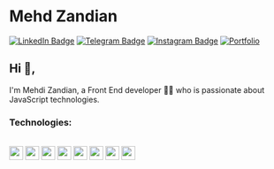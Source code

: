 # Mehd Zandian
[![LinkedIn Badge](https://img.shields.io/badge/-LinkedIn-royalblue?style=flat-square&logo=linkedin&logoColor=white)](https://www.linkedin.com/in/mahdi-zandian-4b75b3215)
[![Telegram Badge](https://img.shields.io/badge/-Telegram-blue?style=flat-square&logo=telegram&logoColor=white)](https://t.me/MehdiZandi)
[![Instagram Badge](https://img.shields.io/badge/-Instagram-darkred?style=flat-square&logo=instagram&logoColor=white)](https://www.instagram.com/_mehdizandi/)
[![Portfolio](https://img.shields.io/badge/-MyPortfolio-grey?style=flat-square&logo=vercel&logoColor=white)](https://mehdi-zandian.vercel.app/)

## Hi 👋, 
I'm Mehdi Zandian, a Front End developer 👨‍💻 who is passionate about JavaScript technologies. 

### Technologies:
<div style="display: inline_block"><br>
  <code><img height="25" src="https://cdn.jsdelivr.net/gh/devicons/devicon/icons/javascript/javascript-original.svg"></code>
  <code><img height="25" src="https://cdn.jsdelivr.net/gh/devicons/devicon/icons/react/react-original.svg"></code>
  <code><img height="25" src="https://cdn.jsdelivr.net/gh/devicons/devicon/icons/redux/redux-original.svg"></code>
  <code><img height="25" src="https://cdn.jsdelivr.net/gh/devicons/devicon/icons/webpack/webpack-original.svg"></code>
  <code><img height="25" src="https://cdn.jsdelivr.net/gh/devicons/devicon/icons/materialui/materialui-original.svg"></code>
  <code><img height="25" src="https://cdn.jsdelivr.net/gh/devicons/devicon/icons/tailwindcss/tailwindcss-plain.svg"></code>
  <code><img height="25" src="https://cdn.jsdelivr.net/gh/devicons/devicon/icons/bootstrap/bootstrap-original.svg"></code>
  <code><img height="25" src="https://cdn.jsdelivr.net/gh/devicons/devicon/icons/sass/sass-original.svg"></code>
</div>
